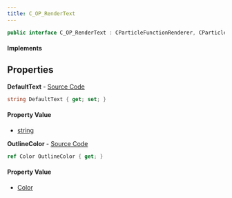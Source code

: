 ```yaml
---
title: C_OP_RenderText
---
```


```csharp
public interface C_OP_RenderText : CParticleFunctionRenderer, CParticleFunction, ISchemaClass<CParticleFunction>, ISchemaClass<CParticleFunctionRenderer>, ISchemaClass<C_OP_RenderText>, ISchemaField, ISchemaClass, INativeHandle
```

#### Implements

## Properties

**DefaultText** - [Source Code](https://github.com/swiftly-solution/swiftlys2/blob/main/managed/src/SwiftlyS2.Generated/Schemas/Interfaces/C_OP_RenderText.cs#L18)

```csharp
string DefaultText { get; set; }
```

#### Property Value

- [string](https://learn.microsoft.com/dotnet/api/system.string)

**OutlineColor** - [Source Code](https://github.com/swiftly-solution/swiftlys2/blob/main/managed/src/SwiftlyS2.Generated/Schemas/Interfaces/C_OP_RenderText.cs#L16)

```csharp
ref Color OutlineColor { get; }
```

#### Property Value

- [Color](/docs/api/shared/natives/color)

